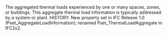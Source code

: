 The aggregated thermal loads experienced by one or many spaces, zones, or buildings. This aggregate thermal load information is typically addressed by a system or plant. HISTORY: New property set in IFC Release 1.0 (Pset_AggregateLoadInformation); renamed Pset_ThermalLoadAggregate in IFC2x2.